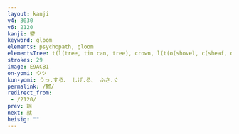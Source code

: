 ```yaml
---
layout: kanji
v4: 3030
v6: 2120
kanji: 鬱
keyword: gloom
elements: psychopath, gloom
elementsTree: t(l(tree, tin can, tree), crown, l(t(o(shovel, c(sheaf, drop4)), spoon), shape))
strokes: 29
image: E9ACB1
on-yomi: ウツ
kun-yomi: うっ.する、 しげ.る、 ふさ.ぐ
permalink: /鬱/
redirect_from:
 - /2120/
prev: 謡
next: 就
heisig: ""
---
```

